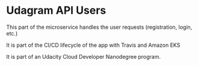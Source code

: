 # Udagram API Users
This part of the microservice handles the user requests (registration, login, etc.)

It is part of the CI/CD lifecycle of the app with Travis and Amazon EKS

It is part of an Udacity Cloud Developer Nanodegree program.

